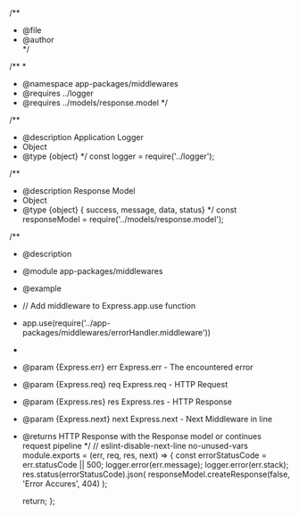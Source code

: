 /**
 * @file 
 * @author  
 */

/**
 * 
 * @namespace app-packages/middlewares
 * @requires ../logger
 * @requires ../models/response.model
 */

/**
 * @description Application Logger
 * Object
 * @type {object}
 */
const logger = require('../logger');

/**
 * @description Response Model
 * Object
 * @type {object} {  success, message, data, status}
 */
const responseModel = require('../models/response.model');

/**
 * @description 
 * @module app-packages/middlewares
 * @example
 * // Add middleware to Express.app.use function
 * app.use(require('../app-packages/middlewares/errorHandler.middleware'))
 * 
 * @param {Express.err} err Express.err - The encountered error
 * @param {Express.req} req Express.req - HTTP Request
 * @param {Express.res} res Express.res - HTTP Response
 * @param {Express.next} next Express.next - Next Middleware in line
 * @returns HTTP Response with the Response model or continues request pipeline
 */
// eslint-disable-next-line no-unused-vars
module.exports = (err, req, res, next) => {
    const errorStatusCode = err.statusCode || 500;
    logger.error(err.message);
    logger.error(err.stack);
    res.status(errorStatusCode).json(
        responseModel.createResponse(false, 'Error Accures', 404)
    );

    return;
};